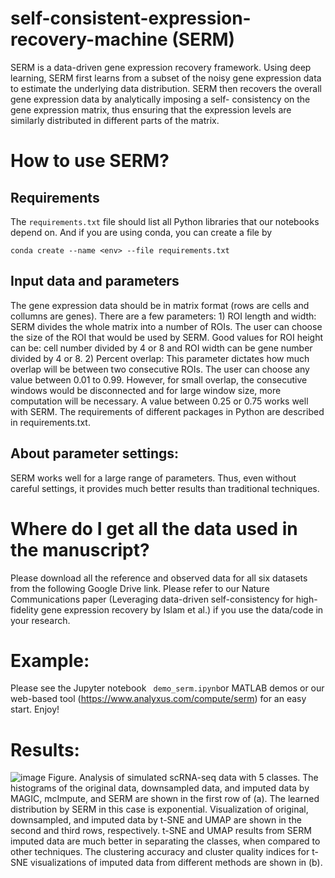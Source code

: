 # self-consistent-expression-recovery-machine (SERM)
SERM is a data-driven gene expression recovery framework. Using deep learning, SERM first learns from a subset of the noisy gene expression data to estimate the underlying data distribution. SERM then recovers the overall gene expression data by analytically imposing a self- consistency on the gene expression matrix, thus ensuring that the expression levels are similarly distributed in different parts of the matrix.

# How to use SERM?
## Requirements
The ```requirements.txt``` file should list all Python libraries that our notebooks depend on. And if you are using conda, you can create a file by

```conda create --name <env> --file requirements.txt```

## Input data and parameters
The gene expression data should be in matrix format (rows are cells and collumns are genes). There are a few parameters: 1) ROI length and width: SERM divides the whole matrix into a number of ROIs. The user can choose the size of the ROI that would be used by SERM. Good values for ROI height can be: cell number divided by 4 or 8 and ROI width can be gene number divided by 4 or 8. 2) Percent overlap: This parameter dictates how much overlap will be between two consecutive ROIs. The user can choose any value between 0.01 to 0.99. However, for small overlap, the consecutive windows would be disconnected and for large window size, more computation will be necessary. A value between 0.25 or 0.75 works well with SERM. The requirements of different packages in Python are described in requirements.txt. 

## About parameter settings:
SERM works well for a large range of parameters. Thus, even without careful settings, it provides much better results than traditional techniques.

# Where do I get all the data used in the manuscript?
Please download all the reference and observed data for all six datasets from the following Google Drive link. Please refer to our Nature Communications paper (Leveraging data-driven self-consistency for high-fidelity gene expression recovery by Islam et al.) if you use the data/code in your research.

# Example:
Please see the Jupyter notebook ``` demo_serm.ipynb```or MATLAB demos or our web-based tool (https://www.analyxus.com/compute/serm) for an easy start.  Enjoy! 

# Results:

![image](im1.png)
Figure. Analysis of simulated scRNA-seq data with 5 classes. The histograms of the original data, downsampled data,
and imputed data by MAGIC, mcImpute, and SERM are shown in the first row of (a). The learned distribution by SERM in
this case is exponential. Visualization of original, downsampled, and imputed data by t-SNE and UMAP are shown in the
second and third rows, respectively. t-SNE and UMAP results from SERM imputed data are much better in separating the
classes, when compared to other techniques. The clustering accuracy and cluster quality indices for
t-SNE visualizations of imputed data from different methods are shown in (b).
